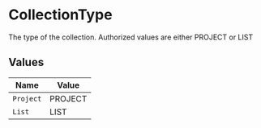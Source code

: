 # CollectionType

The type of the collection. Authorized values are either PROJECT or LIST 


## Values

| Name      | Value     |
| --------- | --------- |
| `Project` | PROJECT   |
| `List`    | LIST      |